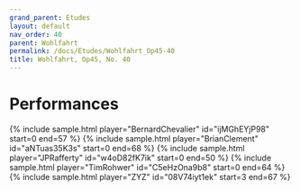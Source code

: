 ```yaml
---
grand_parent: Etudes
layout: default
nav_order: 40
parent: Wohlfahrt
permalink: /docs/Etudes/Wohlfahrt_Op45-40
title: Wohlfahrt, Op45, No. 40
---
```

# Performances
<div class="sample-container">
    {% include sample.html player="BernardChevalier" id="ijMGhEYjP98" start=0 end=57 %}
    {% include sample.html player="BrianClement" id="aNTuas35K3s" start=0 end=68 %}
    {% include sample.html player="JPRafferty" id="w4oD82fK7ik" start=0 end=50 %}
    {% include sample.html player="TimRohwer" id="C5eHzOna9b8" start=0 end=64 %}
    {% include sample.html player="ZYZ" id="08V74iyt1ek" start=3 end=67 %}
</div>